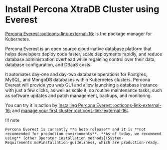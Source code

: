 # Install Percona XtraDB Cluster using Everest

[Percona Everest :octicons-link-external-16:](https://docs.percona.com/everest/) is the package manager for Kubernetes.

Percona Everest is an open source cloud-native database platform that helps developers deploy code faster, scale deployments rapidly, and reduce database administration overhead while regaining control over their data, database configuration, and DBaaS costs.

It automates day-one and day-two database operations for Postgres, MySQL, and MongoDB databases within Kubernetes clusters.
Percona Everest will provide you web GUI and allow launching a database instance with just a few clicks, as well as scale it, do routine maintenance tasks, such as software updates and patch management, backups, and monitoring.

You can try it in action by [Installing Percona Everest :octicons-link-external-16:](https://docs.percona.com/everest/quickstart-guide/qs-overview.html) and [manage your first cluster :octicons-link-external-16:](https://docs.percona.com/everest/use/cluster-management.html).

!!! note

    Percona Everest is currently **a beta release** and it is **not recommended for production environments**. **As of today, we recommend using** [other Operator installation methods](System-Requirements.md#installation-guidelines), which are production-ready.
